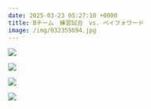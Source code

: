 ```yaml
---
date: 2025-03-23 05:27:10 +0000
title: Bチーム　練習試合　vs. ペイフォワード
image: /img/032355694.jpg
---
```

![](/img/032355701.jpg)

![](/img/032355703.jpg)

![](/img/032355709.jpg)

![](/img/032355715.jpg)
